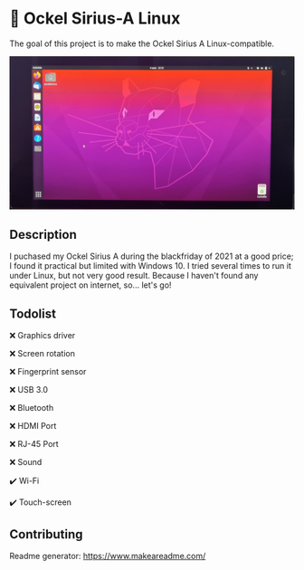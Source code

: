 # 🚀 Ockel Sirius-A Linux
The goal of this project is to make the Ockel Sirius A Linux-compatible.

![Alt text](https://github.com/pocketvince/OckelSirius-A_Linux/blob/main/picture.jpg?raw=true "todo")

## Description
I puchased my Ockel Sirius A during the blackfriday of 2021 at a good price;
I found it practical but limited with Windows 10.
I tried several times to run it under Linux, but not very good result.
Because I haven't found any equivalent project on internet, so... let's go!

## Todolist
❌ Graphics driver

❌ Screen rotation

❌ Fingerprint sensor

❌ USB 3.0

❌ Bluetooth

❌ HDMI Port

❌ RJ-45 Port

❌ Sound

✔️ Wi-Fi

✔️ Touch-screen

## Contributing

Readme generator: https://www.makeareadme.com/

